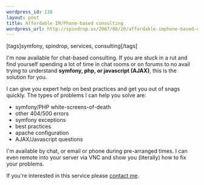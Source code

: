 ```yaml
--- 
wordpress_id: 118
layout: post
title: Affordable IM/Phone-based consulting
wordpress_url: http://spindrop.us/2007/08/20/affordable-imphone-based-consulting/
---
```

[tags]symfony, spindrop, services, consulting[/tags]

I'm now available for chat-based consulting.  If you are stuck in a rut and find yourself spending a lot of time in chat rooms or on forums to no avail trying to understand **symfony, php, or javascript (AJAX)**, this is the solution for you.  

I can give you expert help on best practices and get you out of snags quickly.  The types of problems I can help you solve are:

* symfony/PHP white-screens-of-death
* other 404/500 errors
* symfony exceptions
* best practices
* apache configuration
* AJAX/Javascript questions

I'm available by chat, or email or phone during pre-arranged times.  I can even remote into  your server via VNC and show you (literally) how to fix your problems.

If you're interested in this service please [contact me](http://spindrop.us/contact/).
